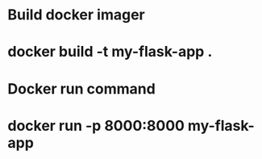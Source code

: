 # Build docker imager
# docker build -t my-flask-app . 

# Docker run command
# docker run -p 8000:8000 my-flask-app